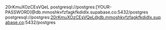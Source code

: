 20rKmuXOzCEsVQeL
postgresql://postgres:[YOUR-PASSWORD]@db.mmoshkvfzfagkfkdidlx.supabase.co:5432/postgres
postgresql://postgres:20rKmuXOzCEsVQeL@db.mmoshkvfzfagkfkdidlx.supabase.co:5432/postgres